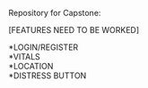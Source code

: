 Repository for Capstone:

[FEATURES NEED TO BE WORKED]

*LOGIN/REGISTER
</br>
*VITALS
</br>
*LOCATION
</br>
*DISTRESS BUTTON
